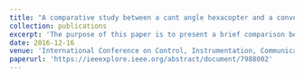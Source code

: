```yaml
---
title: "A comparative study between a cant angle hexacopter and a conventional hexacopter"
collection: publications
excerpt: 'The purpose of this paper is to present a brief comparison between a conventional hexacopter and a cant angle hexacopter. A conventional hexacopter has got all its 6 rotors fixed and thrusted upwards in the body frame which gives it a decoupled 4 DOF motion or a coupled 6 DOF motion. But a cant angle hexacopter has all its six rotors canted at an angle tangentially to the radius of the frame. It provides 2 extra degree of freedom in the translational X & Y axis without any coupling. A conventional hexacopter cannot translate in X & Y axis without tilting but the cant angle hexacopter serves this purpose. In this paper we compare their dynamic models using classical Newton Euler equations and design a PD controller for simulating the vehicle dynamics.'
date: 2016-12-16
venue: 'International Conference on Control, Instrumentation, Communication and Computational Technologies (ICCICCT)'
paperurl: 'https://ieeexplore.ieee.org/abstract/document/7988002'
---
```

